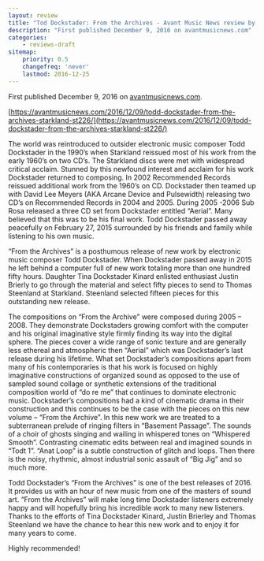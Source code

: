 ```yaml
---
layout: review
title: "Tod Dockstader: From the Archives - Avant Music News review by Chris De Chiara"
description: "First published December 9, 2016 on avantmusicnews.com"
categories:
    - reviews-draft
sitemap:
    priority: 0.5
    changefreq: 'never'
    lastmod: 2016-12-25
---
```


First published December 9, 2016 on <a href="https://avantmusicnews.com/" target="_blank">avantmusicnews.com</a>.

[https://avantmusicnews.com/2016/12/09/todd-dockstader-from-the-archives-starkland-st226/](https://avantmusicnews.com/2016/12/09/todd-dockstader-from-the-archives-starkland-st226/)

The world was reintroduced to outsider electronic music composer Todd Dockstader in the 1990’s when Starkland reissued most of his work from the early 1960’s on two CD’s. The Starkland discs were met with widespread critical acclaim. Stunned by this newfound interest and acclaim for his work Dockstader returned to composing. In 2002 Recommended Records reissued additional work from the 1960’s on CD. Dockstader then teamed up with David Lee Meyers (AKA Arcane Device and Pulsewidth) releasing two CD’s on Recommended Records in 2004 and 2005. During 2005 -2006 Sub Rosa released a three CD set from Dockstader entitled “Aerial”. Many believed that this was to be his final work. Todd Dockstader passed away peacefully on February 27, 2015 surrounded by his friends and family while listening to his own music.

“From the Archives” is a posthumous release of new work by electronic music composer Todd Dockstader. When Dockstader passed away in 2015 he left behind a computer full of new work totaling more than one hundred fifty hours. Daughter Tina Dockstader Kinard enlisted enthusiast Justin Brierly to go through the material and select fifty pieces to send to Thomas Steenland at Starkland. Steenland selected fifteen pieces for this outstanding new release.

The compositions on “From the Archive” were composed during 2005 – 2008. They demonstrate Dockstaders growing comfort with the computer and his original imaginative style firmly finding its way into the digital sphere. The pieces cover a wide range of sonic texture and are generally less ethereal and atmospheric then “Aerial” which was Dockstader’s last release during his lifetime. What set Dockstader’s compositions apart from many of his contemporaries is that his work is focused on highly imaginative constructions of organized sound as opposed to the use of sampled sound collage or synthetic extensions of the traditional composition world of “do re me” that continues to dominate electronic music. Dockstader’s compositions had a kind of cinematic drama in their construction and this continues to be the case with the pieces on this new volume – “From the Archive”. In this new work we are treated to a subterranean prelude of ringing filters in “Basement Passage”. The sounds of a choir of ghosts singing and wailing in whispered tones on “Whispered Smooth”. Contrasting cinematic edits between real and imagined sounds in “Todt 1”. “Anat Loop” is a subtle construction of glitch and loops. Then there is the noisy, rhythmic, almost industrial sonic assault of “Big Jig” and so much more.

Todd Dockstader’s “From the Archives” is one of the best releases of 2016. It provides us with an hour of new music from one of the masters of sound art. “From the Archives” will make long time Dockstader listeners extremely happy and will hopefully bring his incredible work to many new listeners. Thanks to the efforts of Tina Dockstader Kinard, Justin Brierley and Thomas Steenland we have the chance to hear this new work and to enjoy it for many years to come.

Highly recommended!